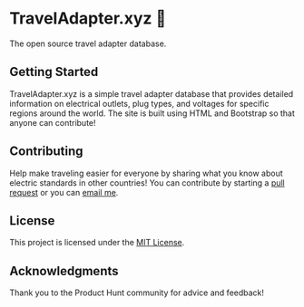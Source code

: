 # TravelAdapter.xyz 🔌

The open source travel adapter database.

## Getting Started

TravelAdapter.xyz is a simple travel adapter database that provides detailed information on electrical outlets, plug types, and voltages for specific regions around the world. The site is built using HTML and Bootstrap so that anyone can contribute!

## Contributing

Help make traveling easier for everyone by sharing what you know about electric standards in other countries! You can contribute by starting a [pull request](https://github.com/RyanShook/traveladapter.xyz/pulls) or you can [email me](mailto:traveladapterxyz@gmail.com).

## License

This project is licensed under the [MIT License](https://github.com/RyanShook/traveladapter.xyz/blob/master/LICENSE).

## Acknowledgments

Thank you to the Product Hunt community for advice and feedback!
